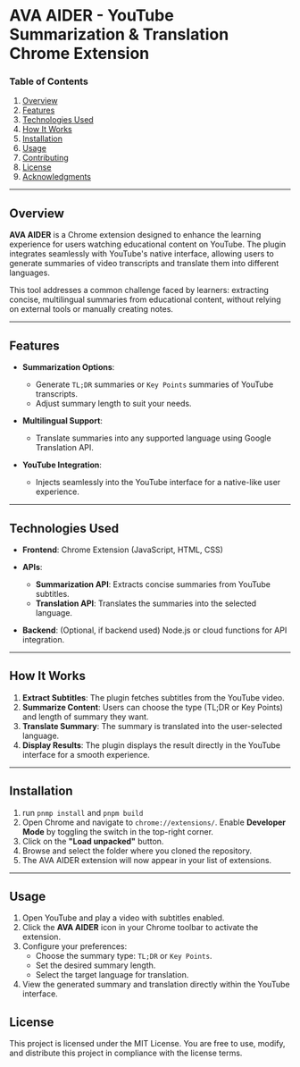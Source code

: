 # AVA AIDER - YouTube Summarization & Translation Chrome Extension

### **Table of Contents**
1. [Overview](#overview)
2. [Features](#features)
3. [Technologies Used](#technologies-used)
4. [How It Works](#how-it-works)
5. [Installation](#installation)
6. [Usage](#usage)
7. [Contributing](#contributing)
8. [License](#license)
9. [Acknowledgments](#acknowledgments)

---

## **Overview**

**AVA AIDER** is a Chrome extension designed to enhance the learning experience for users watching educational content on YouTube. The plugin integrates seamlessly with YouTube's native interface, allowing users to generate summaries of video transcripts and translate them into different languages.

This tool addresses a common challenge faced by learners: extracting concise, multilingual summaries from educational content, without relying on external tools or manually creating notes.

---

## **Features**

- **Summarization Options**:
    - Generate `TL;DR` summaries or `Key Points` summaries of YouTube transcripts.
    - Adjust summary length to suit your needs.

- **Multilingual Support**:
    - Translate summaries into any supported language using Google Translation API.

- **YouTube Integration**:
    - Injects seamlessly into the YouTube interface for a native-like user experience.

---

## **Technologies Used**

- **Frontend**: Chrome Extension (JavaScript, HTML, CSS)
- **APIs**:
    - **Summarization API**: Extracts concise summaries from YouTube subtitles.
    - **Translation API**: Translates the summaries into the selected language.

- **Backend**: (Optional, if backend used) Node.js or cloud functions for API integration.

---

## **How It Works**

1. **Extract Subtitles**: The plugin fetches subtitles from the YouTube video.
2. **Summarize Content**: Users can choose the type (TL;DR or Key Points) and length of summary they want.
3. **Translate Summary**: The summary is translated into the user-selected language.
4. **Display Results**: The plugin displays the result directly in the YouTube interface for a smooth experience.

---

## **Installation**

1. run `pnmp install` and `pnpm build`
2. Open Chrome and navigate to `chrome://extensions/`. Enable **Developer Mode** by toggling the switch in the top-right corner.
3. Click on the **"Load unpacked"** button.
4. Browse and select the folder where you cloned the repository.
5. The AVA AIDER extension will now appear in your list of extensions.

---

## **Usage**

1. Open YouTube and play a video with subtitles enabled.
2. Click the **AVA AIDER** icon in your Chrome toolbar to activate the extension.
3. Configure your preferences:
    - Choose the summary type: `TL;DR` or `Key Points`.
    - Set the desired summary length.
    - Select the target language for translation.
4. View the generated summary and translation directly within the YouTube interface.

## **License**
This project is licensed under the MIT License. You are free to use, modify, and distribute this project in compliance with the license terms.


